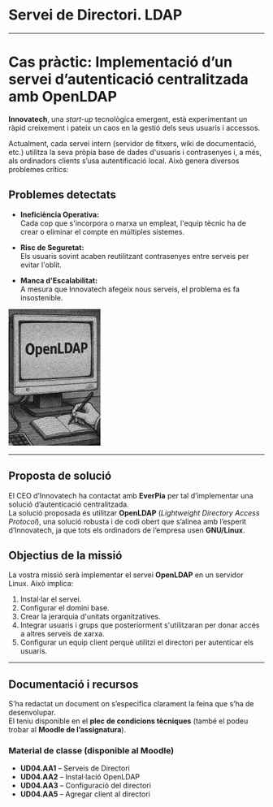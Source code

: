 # Servei de Directori. LDAP

---

# Cas pràctic: Implementació d’un servei d’autenticació centralitzada amb OpenLDAP

**Innovatech**, una *start-up* tecnològica emergent, està experimentant un ràpid creixement i pateix un caos en la gestió dels seus usuaris i accessos.

Actualment, cada servei intern (servidor de fitxers, wiki de documentació, etc.) utilitza la seva pròpia base de dades d'usuaris i contrasenyes i, a més, als ordinadors clients s’usa autentificació local. Això genera diversos problemes crítics:

## Problemes detectats

- **Ineficiència Operativa:**  
  Cada cop que s'incorpora o marxa un empleat, l'equip tècnic ha de crear o eliminar el compte en múltiples sistemes.

- **Risc de Seguretat:**  
  Els usuaris sovint acaben reutilitzant contrasenyes entre serveis per evitar l'oblit.

- **Manca d'Escalabilitat:**  
  A mesura que Innovatech afegeix nous serveis, el problema es fa insostenible.

![imagen](img/fto1.png)

---

## Proposta de solució

El CEO d’Innovatech ha contactat amb **EverPia** per tal d’implementar una solució d’autenticació centralitzada.  
La solució proposada és utilitzar **OpenLDAP** (*Lightweight Directory Access Protocol*), una solució robusta i de codi obert que s’alinea amb l’esperit d’Innovatech, ja que tots els ordinadors de l’empresa usen **GNU/Linux**.

## Objectius de la missió

La vostra missió serà implementar el servei **OpenLDAP** en un servidor Linux. Això implica:

1. Instal·lar el servei.
2. Configurar el domini base.
3. Crear la jerarquia d'unitats organitzatives.
4. Integrar usuaris i grups que posteriorment s'utilitzaran per donar accés a altres serveis de xarxa.
5. Configurar un equip client perquè utilitzi el directori per autenticar els usuaris.

---

## Documentació i recursos

S’ha redactat un document on s’especifica clarament la feina que s’ha de desenvolupar.  
El teniu disponible en el **plec de condicions tècniques** (també el podeu trobar al **Moodle de l’assignatura**).

### Material de classe (disponible al Moodle)

- **UD04.AA1** – Serveis de Directori  
- **UD04.AA2** – Instal·lació OpenLDAP  
- **UD04.AA3** – Configuració del directori  
- **UD04.AA5** – Agregar client al directori

